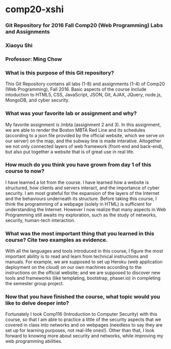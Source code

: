 # comp20-xshi
### Git Repository for 2016 Fall Comp20 (Web Programming) Labs and Assignments
### Xiaoyu Shi
### Professor: Ming Chow

### What is this purpose of this Git repository? 

This Git Repository contains all labs (1-8) and assignments (1-4) of Comp20 (Web Programming), Fall 2016.
Basic aspects of the course include intoduction to HTML5, CSS, JavaScript, JSON, Git, AJAX, JQuery, node.js, MongoDB, and cyber security.

### What was your favorite lab or assignment and why?

My favorite assignment is /mbta (assignment 2 and 3). In this assignment, we are able to render the Boston MBTA Red Line and its schedules (according to a json file provided by the official website, which we serve on our server) on the map, and the subway line is made interative. Altogether we not only connected layers of web framework (front-end and back-end), but also put together a website that is of great use in real life.

### How much do you think you have grown from day 1 of this course to now?

I have learned a lot from the course. I have learned how a website is structured, how clients and servers interact, and the importance of cyber security. I am most grateful for the expansion of the layers of the Internet and the behaviours underneath its structure.
Before taking this course, I think the programming of a webpage (solely in HTML) is sufficient for understanding the Internet. However I now realize that many aspects in Web Programming still awaits my exploration, such as the study of networks, security, human-tech interaction.

### What was the most important thing that you learned in this course? Cite two examples as evidence.

With all the languages and tools introduced in this course, I figure the most important ability is to read and learn from technical instructions and manuals. For example, we are supposed to set up Heroku (web application deployment on the cloud) on our own machines according to the instructions on the official website; and we are supposed to discover new tools and frameworks (like templating, bootstrap, phaser.io) in completing the semester group project.


### Now that you have finished the course, what topic would you like to delve deeper into?

Fortunately I took Comp116 (Introduction to Computer Security) with this course, so that I am able to practice a little of the security aspects that we covered in class into networks and on webpages (needless to say they are set up for learning purposes, not real-life ones!). Other than that, I look forward to knowing more about security and networks, while improving my web programming abilities.
